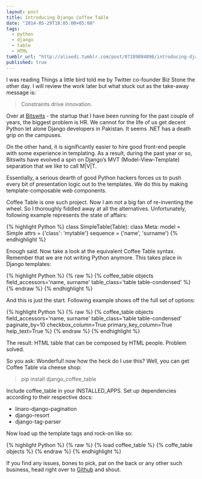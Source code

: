 ```yaml
---
layout: post
title: Introducing Django Coffee Table
date: "2014-05-29T18:05:00+05:00"
tags: 
  - python
  - django
  - table
  - HTML
tumblr_url: "http://alixedi.tumblr.com/post/87189084896/introducing-django-coffee-table"
published: true
---
```


I was reading Things a little bird told me by Twitter co-founder Biz Stone the other day. I will review the work later but what stuck out as the take-away message is:

> Constraints drive innovation.

Over at [Bitswits](www.bitswits.com) - the startup that I have been running for the past couple of years, the biggest problem is HR. We cannot for the life of us get decent Python let alone Django developers in Pakistan. It seems .NET has a death grip on the campuses.

On the other hand, it is significantly easier to hire good front-end people with some experience in templating. As a result, during the past year or so, Bitswits have evolved a spin on Django’s MVT (Model-View-Template) separation that we like to call M|V|T.

Essentially, a serious dearth of good Python hackers forces us to push every bit of presentation logic out to the templates. We do this by making template-composable web components.

Coffee Table is one such project. Now I am not a big fan of re-inventing the wheel. So I thoroughly fiddled away at all the alternatives. Unfortunately, following example represents the state of affairs:

{% highlight Python %}
class SimpleTable(Table):
	class Meta:
        model = Simple
        attrs = {'class': 'mytable'}
        sequence = ('name', 'surname')
{% endhighlight %}

Enough said. Now take a look at the equivalent Coffee Table syntax. Remember that we are not writing Python anymore. This takes place in Django templates:

{% highlight Python %}
{% raw %}
{% coffee_table 
	objects
	field_accessors='name, surname' 
	table_class='table table-condensed' 
%}
{% endraw %}
{% endhighlight %}

And this is just the start. Following example shows off the full set of options:

{% highlight Python %}
{% raw %}
{% coffee_table 
	objects 
	field_accessors='name, surname'
	table_class='table table-condensed'
	paginate_by=10
	checkbox_column=True
	primary_key_column=True
	help_text=True 
%}
{% endraw %}
{% endhighlight %}

The result: HTML table that can be composed by HTML people. Problem solved.

So you ask: Wonderful! now how the heck do I use this? Well, you can get Coffee Table via cheese shop:

> pip install django_coffee_table

Include coffee_table in your INSTALLED_APPS. Set up dependencies according to their respective docs:

* linaro-django-pagination
* django-resort
* django-tag-parser

Now load up the template tags and rock-on like so:

{% highlight Python %}
{% raw %}
{% load coffee_table %}
{% coffe_table objects %}
{% endraw %}
{% endhighlight %}

If you find any issues, bones to pick, pat on the back or any other such business, head right over to [Github](https://github.com/alixedi) and shout.